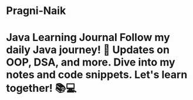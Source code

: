 # Pragni-Naik
# Java Learning Journal  Follow my daily Java journey! 🚀 Updates on OOP, DSA, and more. Dive into my notes and code snippets. Let's learn together! 📚💻
